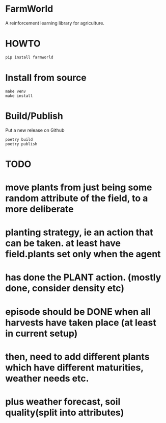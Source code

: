 # FarmWorld

A reinforcement learning library for agriculture.

# HOWTO

```python
pip install farmworld
```

# Install from source

```
make venv
make install
```

# Build/Publish

Put a new release on Github

```
poetry build
poetry publish
```

# TODO

# move plants from just being some random attribute of the field, to a more deliberate
# planting strategy, ie an action that can be taken. at least have field.plants set only when the agent
# has done the PLANT action. (mostly done, consider density etc)
# episode should be DONE when all harvests have taken place (at least in current setup)
# then, need to add different plants which have different maturities, weather needs etc. 
# plus weather forecast, soil quality(split into attributes)